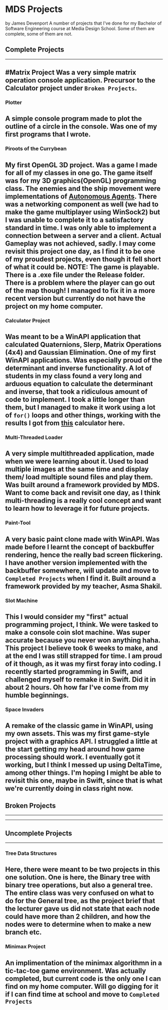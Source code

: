 # MDS Projects
 by James Devenport
A number of projects that I've done for my Bachelor of Software Engineering course at Media Design School. Some of them are complete, some of them are not.

## Complete Projects
---
#Matrix Project
Was a very simple matrix operation console application. Precursor to the Calculator project under `Broken Projects`.
---
### Plotter
A simple console program made to plot the outline of a circle in the console. Was one of my first programs that I wrote.
---
### Piroots of the Currybean
My first OpenGL 3D project. Was a game I made for all of my classes in one go. The game itself was for my 3D graphics(OpenGL) programming class. The enemies and the ship movement were implementations of [Autonomous Agents](https://natureofcode.com/book/chapter-6-autonomous-agents/). There was a networking component as well (we had to make the game multiplayer using WinSock2) but I was unable to complete it to a satisfactory standard in time. I was only able to implement a connection between a server and a client. Actual Gameplay was not achieved, sadly. I may come revisit this project one day, as I find it to be one of my proudest projects, even though it fell short of what it could be. 
NOTE: The game is playable. There is a .exe file under the Release folder. There is a problem where the player can go out of the map though! I managed to fix it in a more recent version but currently do not have the project on my home computer.
---
### Calculator Project
Was meant to be a WinAPI application that calculated Quaternions, Slerp, Matrix Operations (4x4) and Gaussian Elimination. One of my first WinAPI applications. Was especially proud of the determinant and inverse functionality. A lot of students in my class found a very long and arduous equation to calculate the determinant and inverse, that took a ridiculous amount of code to implement. I took a little longer than them, but I managed to make it work using a lot of `for()` loops and other things, working with the results I got from [this](https://matrix.reshish.com/determinant.php) calculator here.
---
### Multi-Threaded Loader
A very simple multithreaded application, made when we were learning about it. Used to load multiple images at the same time and display them/ load multiple sound files and play them. Was built around a framework provided by MDS. Want to come back and revisit one day, as I think multi-threading is a really cool concept and want to learn how to leverage it for future projects.
---
### Paint-Tool
A very basic paint clone made with WinAPI. Was made before I learnt the concept of backbuffer rendering, hence the really bad screen flickering. I have another version implemented with the backbuffer somewhere, will update and move to `Completed Projects` when I find it. Built around a framework provided by my teacher, Asma Shakil.
---
### Slot Machine
This I would consider my "first" actual programming project, I think. We were tasked to make a console coin slot machine. Was super accurate because you never won anything haha. This project I believe took 6 weeks to make, and at the end I was still strapped for time. I am proud of it though, as it was my first foray into coding. I recently started programming in Swift, and challenged myself to remake it in Swift. Did it in about 2 hours. Oh how far I've come from my humble beginnings.
---
### Space Invaders
A remake of the classic game in WinAPI, using my own assets. This was my first game-style project with a graphics API. I struggled a little at the start getting my head around how game processing should work. I eventually got it working, but I think I messed up using DeltaTime, among other things. I'm hoping I might be able to revisit this one, maybe in Swift, since that is what we're currently doing in class right now.
---
## Broken Projects
---
---
## Uncomplete Projects
---
### Tree Data Structures
Here, there were meant to be two projects in this one solution. One is here, the Binary tree with binary tree operations, but also a general tree. The entire class was very confused on what to do for the General tree, as the project brief that the lecturer gave us did not state that each node could have more than 2 children, and how the nodes were to determine when to make a new branch etc.
---
### Minimax Project
An implimentation of the minimax algorithmn in a tic-tac-toe game environment. Was actually completed, but current code is the only one I can find on my home computer. Will go digging for it if I can find time at school and move to `Completed Projects`
---

